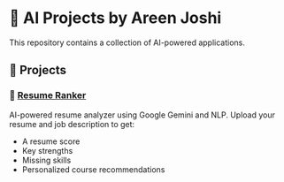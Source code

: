 # 🤖 AI Projects by Areen Joshi

This repository contains a collection of AI-powered applications.

## 📁 Projects

### 📄 [Resume Ranker](./Resume-Ranker)
AI-powered resume analyzer using Google Gemini and NLP. Upload your resume and job description to get:
- A resume score
- Key strengths
- Missing skills
- Personalized course recommendations
